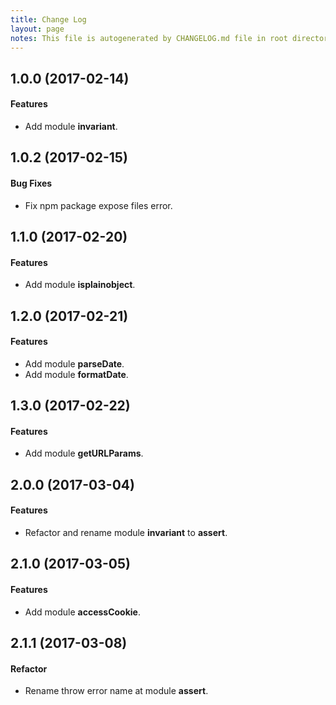 ```yaml
---
title: Change Log
layout: page
notes: This file is autogenerated by CHANGELOG.md file in root directory. Do not edit this file.
---
```


## 1.0.0 (2017-02-14)

#### Features

- Add module **invariant**.

## 1.0.2 (2017-02-15)

#### Bug Fixes

- Fix npm package expose files error.

## 1.1.0 (2017-02-20)

#### Features

- Add module **isplainobject**.

## 1.2.0 (2017-02-21)

#### Features

- Add module **parseDate**.
- Add module **formatDate**.

## 1.3.0 (2017-02-22)

#### Features

- Add module **getURLParams**.

## 2.0.0 (2017-03-04)

#### Features

- Refactor and rename module **invariant** to **assert**.

## 2.1.0 (2017-03-05)

#### Features

- Add module **accessCookie**.

## 2.1.1 (2017-03-08)

#### Refactor

- Rename throw error name at module **assert**.
